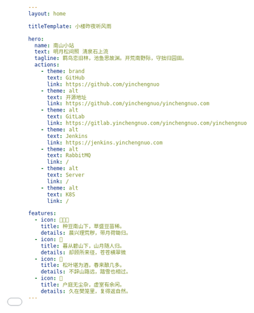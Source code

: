```yaml
---
layout: home

titleTemplate: 小楼昨夜听风雨

hero:
  name: 南山小站
  text: 明月松间照 清泉石上流
  tagline: 羁鸟恋旧林，池鱼思故渊。开荒南野际，守拙归园田。
  actions:
    - theme: brand
      text: GitHub
      link: https://github.com/yinchengnuo
    - theme: alt
      text: 开源地址
      link: https://github.com/yinchengnuo/yinchengnuo.com
    - theme: alt
      text: GitLab
      link: https://gitlab.yinchengnuo.com/yinchengnuo.com/yinchengnuo.com
    - theme: alt
      text: Jenkins
      link: https://jenkins.yinchengnuo.com
    - theme: alt
      text: RabbitMQ
      link: /
    - theme: alt
      text: Server
      link: /
    - theme: alt
      text: K8S
      link: /

features:
  - icon: 👩🏻‍🌾
    title: 种豆南山下，草盛豆苗稀。
    details: 晨兴理荒秽，带月荷锄归。
  - icon: 🌝
    title: 暮从碧山下，山月随人归。
    details: 却顾所来径，苍苍横翠微
  - icon: 🥃
    title: 松叶堪为酒，春来酿几多。
    details: 不辞山路远，踏雪也相过。
  - icon: 🎑
    title: 户庭无尘杂，虚室有余闲。
    details: 久在樊笼里，复得返自然。
---
```


<iframe src="pages/fly/index.html" frameborder="0" style="position: fixed; top: 0; left: 0; width: 100vw; height: 100vh; z-index: -1;" />
